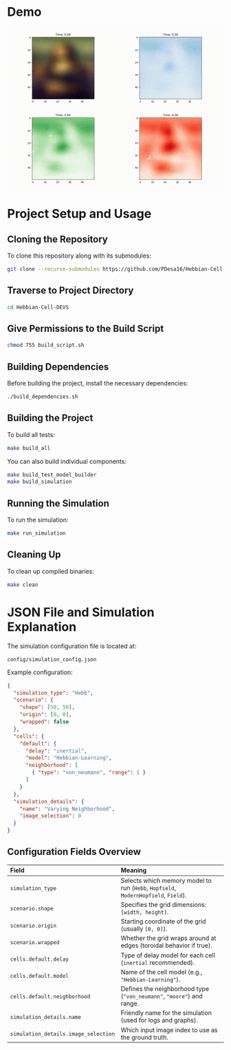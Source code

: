# Demo  
<p align="center">
  <img src="assets/stack_animation.gif" alt="Demo GIF" width="500"/>
</p>

# Project Setup and Usage

## Cloning the Repository
To clone this repository along with its submodules:
```bash
git clone --recurse-submodules https://github.com/PDesa16/Hebbian-Cell-DEVS](https://github.com/PDesa16/Cell-DEVS-Memory-Networks.git)
```

## Traverse to Project Directory
```bash
cd Hebbian-Cell-DEVS
```

## Give Permissions to the Build Script
```bash
chmod 755 build_script.sh
```

## Building Dependencies
Before building the project, install the necessary dependencies:
```bash
./build_dependencies.sh
```

## Building the Project
To build all tests:
```bash
make build_all
```

You can also build individual components:
```bash
make build_test_model_builder
make build_simulation
```

## Running the Simulation
To run the simulation:
```bash
make run_simulation
```

## Cleaning Up
To clean up compiled binaries:
```bash
make clean
```

# JSON File and Simulation Explanation

The simulation configuration file is located at:

```
config/simulation_config.json
```

Example configuration:
```json
{
  "simulation_type": "Hebb",
  "scenario": {
    "shape": [50, 50],
    "origin": [0, 0],
    "wrapped": false
  },
  "cells": {
    "default": {
      "delay": "inertial",
      "model": "Hebbian-Learning",
      "neighborhood": [
        { "type": "von_neumann", "range": 1 }
      ]
    }
  },
  "simulation_details": {
    "name": "Varying Neighborhood",
    "image_selection": 0
  }
}
```

## Configuration Fields Overview
| **Field** | **Meaning** |
|:---|:---|
| `simulation_type` | Selects which memory model to run (`Hebb`, `Hopfield`, `ModernHopfield`, `Field`). |
| `scenario.shape` | Specifies the grid dimensions: `[width, height]`. |
| `scenario.origin` | Starting coordinate of the grid (usually `[0, 0]`). |
| `scenario.wrapped` | Whether the grid wraps around at edges (toroidal behavior if true). |
| `cells.default.delay` | Type of delay model for each cell (`inertial` recommended). |
| `cells.default.model` | Name of the cell model (e.g., `"Hebbian-Learning"`). |
| `cells.default.neighborhood` | Defines the neighborhood type (`"von_neumann"`, `"moore"`) and range. |
| `simulation_details.name` | Friendly name for the simulation (used for logs and graphs). |
| `simulation_details.image_selection` | Which input image index to use as the ground truth. |
